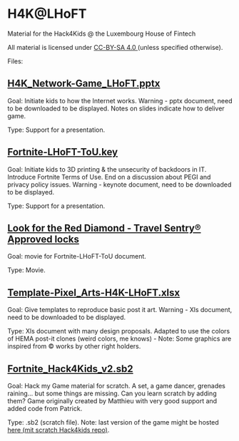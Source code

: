 # H4K@LHoFT

Material for the Hack4Kids @ the Luxembourg House of Fintech

All material is licensed under <a href="https://creativecommons.org/licenses/by-sa/4.0/"> CC-BY-SA 4.0 </a>(unless specified otherwise).


Files:

## <a href="H4K_Network-Game_LHoFT.pptx">H4K_Network-Game_LHoFT.pptx</a>
<p>Goal: Initiate kids to how the Internet works. Warning - pptx document, need to be downloaded to be displayed. Notes on slides indicate how to deliver game.</p>

<p>Type: Support for a presentation.</p>

## <a href="Fortnite-LHoFT-ToU.key">Fortnite-LHoFT-ToU.key</a>
<p>Goal: Initiate kids to 3D printing & the unsecurity of backdoors in IT. Introduce Fortnite Terms of Use. End on a discussion about PEGI and privacy policy issues. Warning - keynote document, need to be downloaded to be displayed.</p>

<p>Type: Support for a presentation.</p>

## <a href="Look for the Red Diamond - Travel Sentry® Approved locks-4yGixkOGCLU.mp4">Look for the Red Diamond - Travel Sentry® Approved locks</a>
<p>Goal: movie for Fortnite-LHoFT-ToU document.</p>

<p>Type: Movie.</p>

## <a href="Template-Pixel_Arts-H4K-LHoFT.xlsx">Template-Pixel_Arts-H4K-LHoFT.xlsx</a>
<p>Goal: Give templates to reproduce basic post it art. Warning - Xls document, need to be downloaded to be displayed.</p>

<p>Type: Xls document with many design proposals. Adapted to use the colors of HEMA post-it clones (weird colors, me knows) - Note: Some graphics are inspired from © works by other right holders.</p>

## <a href="Fortnite_Hack4Kids_v2.sb2">Fortnite_Hack4Kids_v2.sb2</a>
<p>Goal: Hack my Game material for scratch. A set, a game dancer, grenades raining... but some things are missing. Can you learn scratch by adding them? Game originally created by Matthieu with very good support and added code from Patrick.</p>

<p>Type: .sb2 (scratch file). Note: last version of the game might be hosted <a href="https://scratch.mit.edu/projects/254131020/">here (mit scratch Hack4kids repo)</a>. </p>
